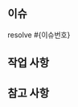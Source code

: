 <!--
제목 형식 >>  [MR] : {작업한 기능}
ex) [MR] : 방 CRUD

만들고 BACK, FRONT, etc 중 하나의 라벨을 붙여주세요!
라벨은 작성칸 아래 LABEL 항목에 있습니다!
담당자는 FL 혹은 BL로 본인의 팀에 맞게 설정해주세요!
리뷰어 지정은 꼭 해주세요!
-->

## 이슈
resolve #{이슈번호}

## 작업 사항
<!-- 작업한 내용을 적어주세요. -->

## 참고 사항
<!-- 공유할 내용, 스크린샷 등을 넣어 주세요. -->
